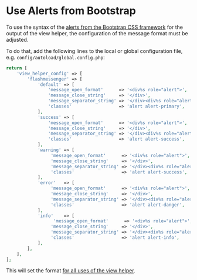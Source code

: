 # Use Alerts from Bootstrap

To use the syntax of the [alerts from the Bootstrap CSS framework](https://getbootstrap.com/docs/5.2/components/alerts/) for the output of the view helper, the configuration of the message format must be adjusted.

To do that, add the following lines to the local or global configuration file, e.g. `config/autoload/global.config.php`:

```php
return [
    'view_helper_config' => [
        'flashmessenger' => [
            'default' => [
                'message_open_format'      => '<div%s role="alert">',
                'message_close_string'     => '</div>',
                'message_separator_string' => '</div><div%s role="alert">',
                'classes'                  => 'alert alert-primary',
            ],
            'success' => [
                'message_open_format'      => '<div%s role="alert">',
                'message_close_string'     => '</div>',
                'message_separator_string' => '</div><div%s role="alert">',
                'classes'                  => 'alert alert-success',
            ],
            'warning' => [
                 'message_open_format'      => '<div%s role="alert">',
                 'message_close_string'     => '</div>',
                 'message_separator_string' => '</div><div%s role="alert">',
                 'classes'                  => 'alert alert-success',
            ],
            'error'   => [
                 'message_open_format'      => '<div%s role="alert">',
                 'message_close_string'     => '</div>',
                 'message_separator_string' => '</div><div%s role="alert">',
                 'classes'                  => 'alert alert-danger',
            ],
            'info'    => [
                  'message_open_format'      => '<div%s role="alert">',
                 'message_close_string'     => '</div>',
                 'message_separator_string' => '</div><div%s role="alert">',
                 'classes'                  => 'alert alert-info',
            ],
        ],
    ],
];
```

This will set the format [for all uses of the view helper](application-wide-layout.md).
